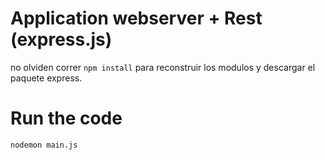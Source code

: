 # Application webserver + Rest (express.js)

no olviden correr `npm install` para reconstruir los modulos y descargar el paquete express.

# Run the code

```
nodemon main.js
```
